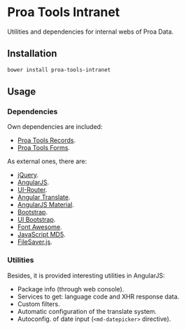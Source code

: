 # Proa Tools Intranet

Utilities and dependencies for internal webs of Proa Data.

## Installation

```powershell
bower install proa-tools-intranet
```

## Usage

### Dependencies

Own dependencies are included:

  - [Proa Tools Records](https://github.com/proa-data/proa-tools-records).
  - [Proa Tools Forms](https://github.com/proa-data/proa-tools-forms).

As external ones, there are:

  - [jQuery](http://jquery.com).
  - [AngularJS](https://angularjs.org).
  - [UI-Router](https://ui-router.github.io).
  - [Angular Translate](https://angular-translate.github.io).
  - [AngularJS Material](https://material.angularjs.org).
  - [Bootstrap](https://getbootstrap.com).
  - [UI Bootstrap](https://angular-ui.github.io/bootstrap/).
  - [Font Awesome](https://fontawesome.com).
  - [JavaScript MD5](https://blueimp.github.io/JavaScript-MD5/).
  - [FileSaver.js](https://eligrey.com/blog/saving-generated-files-on-the-client-side/).

### Utilities

Besides, it is provided interesting utilities in AngularJS:

  - Package info (through web console).
  - Services to get: language code and XHR response data.
  - Custom filters.
  - Automatic configuration of the translate system.
  - Autoconfig. of date input (`<md-datepicker>` directive).